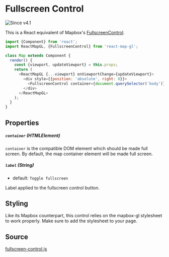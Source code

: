 # Fullscreen Control

![Since v4.1](https://img.shields.io/badge/since-v4.1-green)

This is a React equivalent of Mapbox's [FullscreenControl](https://www.mapbox.com/mapbox-gl-js/api/#fullscreencontrol).

```js
import {Component} from 'react';
import ReactMapGL, {FullscreenControl} from 'react-map-gl';

class Map extends Component {
  render() {
    const {viewport, updateViewport} = this.props;
    return (
      <ReactMapGL {...viewport} onViewportChange={updateViewport}>
        <div style={{position: 'absolute', right: 0}}>
          <FullscreenControl container={document.querySelector('body')}/>
        </div>
      </ReactMapGL>
    );
  }
}
```

## Properties

##### `container` (HTMLElement)

`container` is the compatible DOM element which should be made full screen. By default, the map container element will be made full screen.

##### `label` (String)

- default: `Toggle fullscreen`

Label applied to the fullscreen control button.

## Styling

Like its Mapbox counterpart, this control relies on the mapbox-gl stylesheet to work properly. Make sure to add the stylesheet to your page.

## Source
[fullscreen-control.js](https://github.com/visgl/react-map-gl/tree/6.0-release/src/components/fullscreen-control.js)

